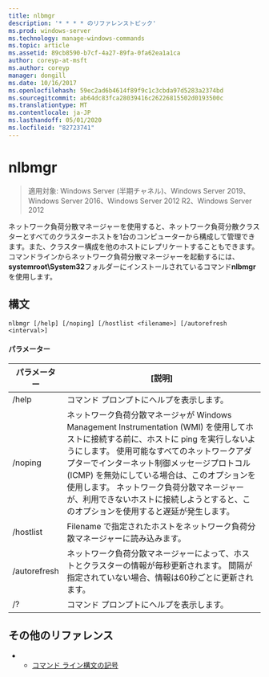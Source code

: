 ```yaml
---
title: nlbmgr
description: '* * * * のリファレンストピック'
ms.prod: windows-server
ms.technology: manage-windows-commands
ms.topic: article
ms.assetid: 89cb8590-b7cf-4a27-89fa-0fa62ea1a1ca
author: coreyp-at-msft
ms.author: coreyp
manager: dongill
ms.date: 10/16/2017
ms.openlocfilehash: 59ec2ad6b4614f89f9c1c3cbda97d5283a2374bd
ms.sourcegitcommit: ab64dc83fca28039416c26226815502d0193500c
ms.translationtype: MT
ms.contentlocale: ja-JP
ms.lasthandoff: 05/01/2020
ms.locfileid: "82723741"
---
```

# <a name="nlbmgr"></a>nlbmgr

> 適用対象: Windows Server (半期チャネル)、Windows Server 2019、Windows Server 2016、Windows Server 2012 R2、Windows Server 2012

ネットワーク負荷分散マネージャーを使用すると、ネットワーク負荷分散クラスターとすべてのクラスターホストを1台のコンピューターから構成して管理できます。また、クラスター構成を他のホストにレプリケートすることもできます。 コマンドラインからネットワーク負荷分散マネージャーを起動するには、 **systemroot\System32**フォルダーにインストールされているコマンド**nlbmgr**を使用します。
## <a name="syntax"></a>構文
```
nlbmgr [/help] [/noping] [/hostlist <filename>] [/autorefresh <interval>]
```
#### <a name="parameters"></a>パラメーター

|        パラメーター        |                                                                                                                                                                                                [説明]                                                                                                                                                                                                |
|-------------------------|-----------------------------------------------------------------------------------------------------------------------------------------------------------------------------------------------------------------------------------------------------------------------------------------------------------------------------------------------------------------------------------------------------------|
|          /help          |                                                                                                                                                                                   コマンド プロンプトにヘルプを表示します。                                                                                                                                                                                    |
|         /noping         | ネットワーク負荷分散マネージャが Windows Management Instrumentation (WMI) を使用してホストに接続する前に、ホストに ping を実行しないようにします。 使用可能なすべてのネットワークアダプターでインターネット制御メッセージプロトコル (ICMP) を無効にしている場合は、このオプションを使用します。 ネットワーク負荷分散マネージャーが、利用できないホストに接続しようとすると、このオプションを使用すると遅延が発生します。 |
|  /hostlist<filename>   |                                                                                                                                                                Filename で指定されたホストをネットワーク負荷分散マネージャーに読み込みます。                                                                                                                                                                 |
| /autorefresh<interval> |                                                                                                          ネットワーク負荷分散マネージャーによって、ホストとクラスターの情報<interval>が毎秒更新されます。 間隔が指定されていない場合、情報は60秒ごとに更新されます。                                                                                                          |
|           /?            |                                                                                                                                                                                   コマンド プロンプトにヘルプを表示します。                                                                                                                                                                                    |

## <a name="additional-references"></a>その他のリファレンス
-   - [コマンド ライン構文の記号](command-line-syntax-key.md)

